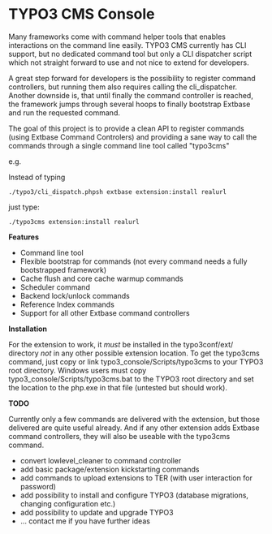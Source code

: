TYPO3 CMS Console
=================

Many frameworks come with command helper tools that enables interactions on the command line easily.
TYPO3 CMS currently has CLI support, but no dedicated command tool but only a CLI dispatcher script
which not straight forward to use and not nice to extend for developers.

A great step forward for developers is the possibility to register command controllers, but running them
also requires calling the cli_dispatcher. Another downside is, that until finally the command controller is reached,
the framework jumps through several hoops to finally bootstrap Extbase and run the requested command.

The goal of this project is to provide a clean API to register commands (using Extbase Command Controlers) and
providing a sane way to call the commands through a single command line tool called "typo3cms"

e.g.

Instead of typing

```
./typo3/cli_dispatch.phpsh extbase extension:install realurl
```

just type:

```
./typo3cms extension:install realurl
```

**Features**
* Command line tool
* Flexible bootstrap for commands (not every command needs a fully bootstrapped framework)
* Cache flush and core cache warmup commands
* Scheduler command
* Backend lock/unlock commands
* Reference Index commands
* Support for all other Extbase command controllers


**Installation**

For the extension to work, it *must* be installed in the typo3conf/ext/ directory *not* in any other possible extension location.
To get the typo3cms command, just copy or link typo3_console/Scripts/typo3cms to your TYPO3 root directory. Windows users must copy
typo3_console/Scripts/typo3cms.bat to the TYPO3 root directory and set the location to the php.exe in that file (untested but should work).

**TODO**

Currently only a few commands are delivered with the extension, but those delivered are quite useful already. And if any other extension
adds Extbase command controllers, they will also be useable with the typo3cms command.

* convert lowlevel_cleaner to command controller
* add basic package/extension kickstarting commands
* add commands to upload extensions to TER (with user interaction for password)
* add possibility to install and configure TYPO3 (database migrations, changing configuration etc.)
* add possibility to update and upgrade TYPO3
* … contact me if you have further ideas
